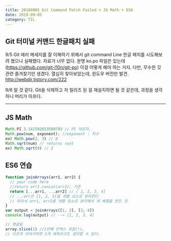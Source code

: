 ```yaml
---
title: 20180905 Git Command Patch Failed + JS Math + ES6
date: 2018-09-05
category: TIL
---
```


## Git 터미널 커맨드 한글패치 실패

9/5 Git 에러 메세지를 잘 이해하기 위해서 git command Line 한글 패치를 시도해보려 했으나 실패했다. 자료가 너무 없다. 분명 ko.po 파일은 있는데(https://github.com/git-l10n/git-po) 이걸 어떻게 해야 하는 거지. 다만, 무수한 깃 관련 즐겨찾기만 생겼다. 열심히 찾아보았는데, 윈도우 버전만 발견. http://webdir.tistory.com/222

9/6 알 것 같다. Git을 삭제하고 저 릴리즈 된 걸 재설치하면 될 것 같은데, 과정을 생각하니 머리가 아프다.

---

## JS Math

```javascript
Math.PI 3.141592653589793 // PI 대문자,
Math.pow(num, exponent); //exponent : 지수
ex) Math.pow(2, 3) // 8
Math.sqrt(num) // returns root
ex) Math.sqrt(9) // 3

```

## ES6 연습

```javascript
function joinArrays(arr1, arr2) {
  // your code here
  //return arr1.concat(arr2); 기존
  return [...arr1, ...arr2] // [ 1, 2, 3, 4]
  // ...arr은 [1, 2, 3]을 개별 요소로 분리한다
  // 따라서 arr1, arr2를 개별 요소로 분리해서 새 배열을 만든 것
}
var output = joinArrays([1, 2], [3, 4])
console.log(output) // --> [1, 2, 3, 4]
```

```javascript
// 헷갈림
array.slice(1) //1번째 인덱스 포함(!),
// 다르게 이야기하면 1개 제외라고도 생각할 수 있다.
```
